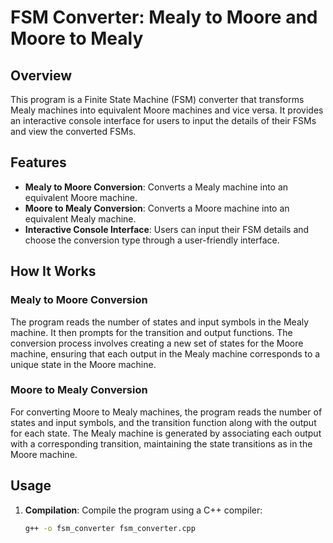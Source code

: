 # FSM Converter: Mealy to Moore and Moore to Mealy

## Overview

This program is a Finite State Machine (FSM) converter that transforms Mealy machines into equivalent Moore machines and vice versa. It provides an interactive console interface for users to input the details of their FSMs and view the converted FSMs.

## Features

- **Mealy to Moore Conversion**: Converts a Mealy machine into an equivalent Moore machine.
- **Moore to Mealy Conversion**: Converts a Moore machine into an equivalent Mealy machine.
- **Interactive Console Interface**: Users can input their FSM details and choose the conversion type through a user-friendly interface.

## How It Works

### Mealy to Moore Conversion

The program reads the number of states and input symbols in the Mealy machine. It then prompts for the transition and output functions. The conversion process involves creating a new set of states for the Moore machine, ensuring that each output in the Mealy machine corresponds to a unique state in the Moore machine.

### Moore to Mealy Conversion

For converting Moore to Mealy machines, the program reads the number of states and input symbols, and the transition function along with the output for each state. The Mealy machine is generated by associating each output with a corresponding transition, maintaining the state transitions as in the Moore machine.

## Usage

1. **Compilation**: Compile the program using a C++ compiler:
   ```sh
   g++ -o fsm_converter fsm_converter.cpp
